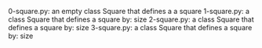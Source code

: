 0-square.py: an empty class Square that defines a a square
1-square.py: a class Square that defines a square by: size
2-square.py: a class Square that defines a square by: size
3-square.py: a class Square that defines a square by: size
